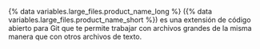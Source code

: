 {% data variables.large_files.product_name_long %} ({% data variables.large_files.product_name_short %}) es una extensión de código abierto para Git que te permite trabajar con archivos grandes de la misma manera que con otros archivos de texto.
